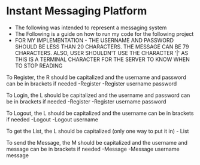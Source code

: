 #  Instant Messaging Platform 
- The following was intended to represent a messaging system 
- The Following is a guide on how to run my code for the following project
- FOR MY IMPLEMENTATION - THE USERNAME AND PASSWORD SHOULD BE LESS THAN 20 CHARACTERS. THE MESSAGE CAN BE 79 CHARACTERS. ALSO, USER SHOULDN'T USE THE CHARACTER '|' AS THIS IS A TERMINAL CHARACTER FOR THE SERVER TO KNOW WHEN TO STOP READING

To Register, the R should be capitalized and the username and password can be in brackets if needed
	-Register <username> <password>
	-Register username password

To Login, the L should be capitalized and the username and password can be in brackets if needed
	-Register <username> <password>
	-Register username password

To Logout, the L should be capitalized and the username can be in brackets if needed
	-Logout <username> 
	-Logout username 

To get the List, the L should be capitalized (only one way to put it in)
	- List

To send the Message, the M should be capitalized and the username and message can be in brackets if needed
	-Message <username> <message>
	-Message username message
